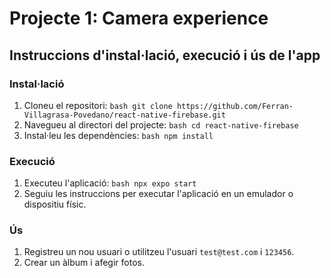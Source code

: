 # Projecte 1: Camera experience

## Instruccions d'instal·lació, execució i ús de l'app

### Instal·lació
1. Cloneu el repositori:
        ```bash
        git clone https://github.com/Ferran-Villagrasa-Povedano/react-native-firebase.git
        ```
2. Navegueu al directori del projecte:
        ```bash
        cd react-native-firebase
        ```
3. Instal·leu les dependències:
        ```bash
        npm install
        ```

### Execució
1. Executeu l'aplicació:
        ```bash
        npx expo start
        ```
2. Seguiu les instruccions per executar l'aplicació en un emulador o dispositiu físic.

### Ús
1. Registreu un nou usuari o utilitzeu l'usuari `test@test.com` i `123456`.
2. Crear un àlbum i afegir fotos.
